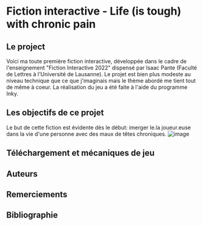 # Fiction interactive - Life (is tough) with chronic pain

## Le project
Voici ma toute première fiction interactive, développée dans le cadre de l'enseignement "Fiction Interactive 2022" dispensé par Isaac Pante (Faculté de Lettres à l'Université de Lausanne). Le projet est bien plus modeste au niveau technique que ce que j'imaginais mais le thème abordé me tient tout de même à coeur. La réalisation du jeu a été faite à l'aide du programme Inky.


## Les objectifs de ce projet 
Le but de cette fiction est évidente dès le début: imerger le.la joueur.euse dans la vie d'une personne avec des maux de têtes chroniques.
![image](https://github.com/Nat0000/Fiction_interactive_migraines/assets/114563112/cb3619c2-342b-4261-a0d9-9e5dc81662e9)


## Téléchargement et mécaniques de jeu

## Auteurs

## Remerciements

## Bibliographie



